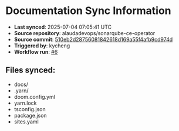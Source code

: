 # Documentation Sync Information

- **Last synced**: 2025-07-04 07:05:41 UTC
- **Source repository**: alaudadevops/sonarqube-ce-operator
- **Source commit**: [510eb2d28756081842618d169a55f4afb9cd974d](https://github.com/alaudadevops/sonarqube-ce-operator/commit/510eb2d28756081842618d169a55f4afb9cd974d)
- **Triggered by**: kycheng
- **Workflow run**: [#6](https://github.com/alaudadevops/sonarqube-ce-operator/actions/runs/16067930407)

## Files synced:
- docs/
- .yarn/
- doom.config.yml
- yarn.lock
- tsconfig.json
- package.json
- sites.yaml
